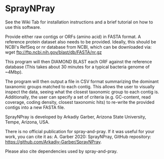 # SprayNPray

See the Wiki Tab for installation instructions and a brief tutorial on how to use this software.


Provide either raw contigs or ORFs (amino acid) in FASTA format.
A reference protein dataset also needs to be provided. Ideally, this should be NCBI's RefSeq or nr database from NCBI, 
which can be downloaded via: wget ftp://ftp.ncbi.nih.gov/blast/db/FASTA/nr.gz

This program will then DIAMOND BLAST each ORF against the reference database
(This takes about 30 minutes for a typical bacteria genome of ~4Mbp).

The program will then output a file in CSV format summarizing the dominant taxanomic groups matched to each contig.
This allows the user to visually inspect the data, seeing what the closest taxonomic group to each contig is.
Additionally, the user can specify a set of criteria (e.g. GC-content, read coverage, coding density, closest taxonomic hits) to re-write the provided contigs into a new FASTA file.

SprayNPray is developed by Arkadiy Garber, Arizona State University, Tempe, Arizona, USA.

There is no official publication for spray-and-pray. If it was useful for your work, you can cite it as: A. Garber 2020: SprayNPray, GitHub repository: https://github.com/Arkadiy-Garber/SprayNPray.

Please also cite dependencies used by spray-and-pray.
